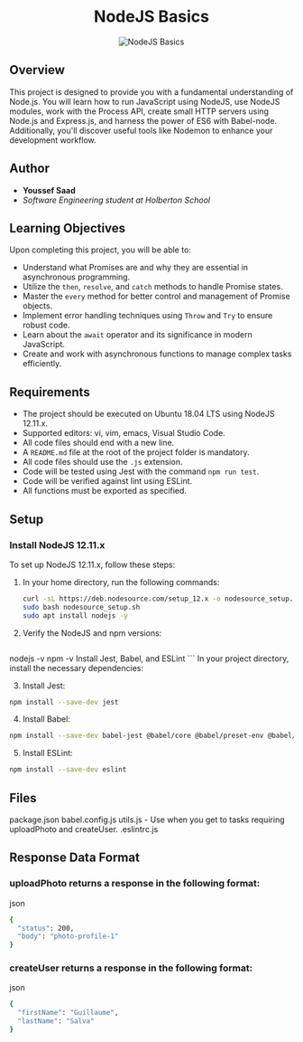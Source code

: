 <div align="center">
  <h1>NodeJS Basics</h1>
  <img src="image-url-here" alt="NodeJS Basics">
</div>

## Overview

This project is designed to provide you with a fundamental understanding of Node.js. You will learn how to run JavaScript using NodeJS, use NodeJS modules, work with the Process API, create small HTTP servers using Node.js and Express.js, and harness the power of ES6 with Babel-node. Additionally, you'll discover useful tools like Nodemon to enhance your development workflow.

## Author

- **Youssef Saad**
- *Software Engineering student at Holberton School*

## Learning Objectives

Upon completing this project, you will be able to:

- Understand what Promises are and why they are essential in asynchronous programming.
- Utilize the `then`, `resolve`, and `catch` methods to handle Promise states.
- Master the `every` method for better control and management of Promise objects.
- Implement error handling techniques using `Throw` and `Try` to ensure robust code.
- Learn about the `await` operator and its significance in modern JavaScript.
- Create and work with asynchronous functions to manage complex tasks efficiently.

## Requirements

- The project should be executed on Ubuntu 18.04 LTS using NodeJS 12.11.x.
- Supported editors: vi, vim, emacs, Visual Studio Code.
- All code files should end with a new line.
- A `README.md` file at the root of the project folder is mandatory.
- All code files should use the `.js` extension.
- Code will be tested using Jest with the command `npm run test`.
- Code will be verified against lint using ESLint.
- All functions must be exported as specified.

## Setup

### Install NodeJS 12.11.x

To set up NodeJS 12.11.x, follow these steps:

1. In your home directory, run the following commands:

   ```bash
   curl -sL https://deb.nodesource.com/setup_12.x -o nodesource_setup.sh
   sudo bash nodesource_setup.sh
   sudo apt install nodejs -y
   ```
2. Verify the NodeJS and npm versions:

	```bash
nodejs -v
npm -v
Install Jest, Babel, and ESLint
    ``` 
In your project directory, install the necessary dependencies:

3. Install Jest:
```bash
npm install --save-dev jest
```
4. Install Babel:
```bash
npm install --save-dev babel-jest @babel/core @babel/preset-env @babel/cli
```
5. Install ESLint:
```bash
npm install --save-dev eslint
```

## Files

package.json
babel.config.js
utils.js - Use when you get to tasks requiring uploadPhoto and createUser.
.eslintrc.js

## Response Data Format

### uploadPhoto returns a response in the following format:
json
```bash
{
  "status": 200,
  "body": "photo-profile-1"
}
```
### createUser returns a response in the following format:
json
```bash
{
  "firstName": "Guillaume",
  "lastName": "Salva"
}
```
